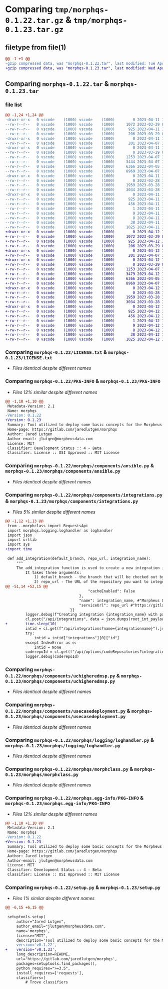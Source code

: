 # Comparing `tmp/morphqs-0.1.22.tar.gz` & `tmp/morphqs-0.1.23.tar.gz`

## filetype from file(1)

```diff
@@ -1 +1 @@
-gzip compressed data, was "morphqs-0.1.22.tar", last modified: Tue Apr 11 14:28:42 2023, max compression
+gzip compressed data, was "morphqs-0.1.23.tar", last modified: Wed Apr 12 16:53:34 2023, max compression
```

## Comparing `morphqs-0.1.22.tar` & `morphqs-0.1.23.tar`

### file list

```diff
@@ -1,24 +1,24 @@
-drwxr-xr-x   0 vscode    (1000) vscode    (1000)        0 2023-04-11 14:28:42.148152 morphqs-0.1.22/
--rw-r--r--   0 vscode    (1000) vscode    (1000)     1072 2023-03-29 01:49:10.000000 morphqs-0.1.22/LICENSE.txt
--rw-r--r--   0 vscode    (1000) vscode    (1000)      925 2023-04-11 14:28:42.146829 morphqs-0.1.22/PKG-INFO
--rw-r--r--   0 vscode    (1000) vscode    (1000)      206 2023-03-29 01:54:53.000000 morphqs-0.1.22/README.md
-drwxr-xr-x   0 vscode    (1000) vscode    (1000)        0 2023-04-11 14:28:42.080416 morphqs-0.1.22/morphqs/
--rw-r--r--   0 vscode    (1000) vscode    (1000)      201 2023-04-07 16:34:53.000000 morphqs-0.1.22/morphqs/__init__.py
-drwxr-xr-x   0 vscode    (1000) vscode    (1000)        0 2023-04-11 14:28:42.131799 morphqs-0.1.22/morphqs/components/
--rw-r--r--   0 vscode    (1000) vscode    (1000)        0 2023-03-29 02:36:46.000000 morphqs-0.1.22/morphqs/components/__init__.py
--rw-r--r--   0 vscode    (1000) vscode    (1000)     1253 2023-04-07 14:03:43.000000 morphqs-0.1.22/morphqs/components/ansible.py
--rw-r--r--   0 vscode    (1000) vscode    (1000)     3444 2023-04-07 16:04:30.000000 morphqs-0.1.22/morphqs/components/integrations.py
--rw-r--r--   0 vscode    (1000) vscode    (1000)     6366 2023-04-05 12:30:10.000000 morphqs-0.1.22/morphqs/components/uchigheredmsp.py
--rw-r--r--   0 vscode    (1000) vscode    (1000)     8969 2023-04-07 16:15:46.000000 morphqs-0.1.22/morphqs/components/usecasedeployment.py
-drwxr-xr-x   0 vscode    (1000) vscode    (1000)        0 2023-04-11 14:28:42.142191 morphqs-0.1.22/morphqs/logging/
--rw-r--r--   0 vscode    (1000) vscode    (1000)        0 2023-03-28 19:26:20.000000 morphqs-0.1.22/morphqs/logging/__init__.py
--rw-r--r--   0 vscode    (1000) vscode    (1000)     1959 2023-03-28 19:26:20.000000 morphqs-0.1.22/morphqs/logging/loghandler.py
--rw-r--r--   0 vscode    (1000) vscode    (1000)     3034 2023-03-28 19:51:08.000000 morphqs-0.1.22/morphqs/morphclass.py
-drwxr-xr-x   0 vscode    (1000) vscode    (1000)        0 2023-04-11 14:28:42.105519 morphqs-0.1.22/morphqs.egg-info/
--rw-r--r--   0 vscode    (1000) vscode    (1000)      925 2023-04-11 14:28:41.000000 morphqs-0.1.22/morphqs.egg-info/PKG-INFO
--rw-r--r--   0 vscode    (1000) vscode    (1000)      456 2023-04-11 14:28:41.000000 morphqs-0.1.22/morphqs.egg-info/SOURCES.txt
--rw-r--r--   0 vscode    (1000) vscode    (1000)        1 2023-04-11 14:28:41.000000 morphqs-0.1.22/morphqs.egg-info/dependency_links.txt
--rw-r--r--   0 vscode    (1000) vscode    (1000)        9 2023-04-11 14:28:41.000000 morphqs-0.1.22/morphqs.egg-info/requires.txt
--rw-r--r--   0 vscode    (1000) vscode    (1000)        8 2023-04-11 14:28:41.000000 morphqs-0.1.22/morphqs.egg-info/top_level.txt
--rw-r--r--   0 vscode    (1000) vscode    (1000)       38 2023-04-11 14:28:42.148900 morphqs-0.1.22/setup.cfg
--rw-r--r--   0 vscode    (1000) vscode    (1000)     1025 2023-04-11 14:28:41.000000 morphqs-0.1.22/setup.py
+drwxr-xr-x   0 vscode    (1000) vscode    (1000)        0 2023-04-12 16:53:34.913651 morphqs-0.1.23/
+-rw-r--r--   0 vscode    (1000) vscode    (1000)     1072 2023-03-29 01:49:10.000000 morphqs-0.1.23/LICENSE.txt
+-rw-r--r--   0 vscode    (1000) vscode    (1000)      925 2023-04-12 16:53:34.912350 morphqs-0.1.23/PKG-INFO
+-rw-r--r--   0 vscode    (1000) vscode    (1000)      206 2023-03-29 01:54:53.000000 morphqs-0.1.23/README.md
+drwxr-xr-x   0 vscode    (1000) vscode    (1000)        0 2023-04-12 16:53:34.848194 morphqs-0.1.23/morphqs/
+-rw-r--r--   0 vscode    (1000) vscode    (1000)      201 2023-04-07 16:34:53.000000 morphqs-0.1.23/morphqs/__init__.py
+drwxr-xr-x   0 vscode    (1000) vscode    (1000)        0 2023-04-12 16:53:34.898579 morphqs-0.1.23/morphqs/components/
+-rw-r--r--   0 vscode    (1000) vscode    (1000)        0 2023-03-29 02:36:46.000000 morphqs-0.1.23/morphqs/components/__init__.py
+-rw-r--r--   0 vscode    (1000) vscode    (1000)     1253 2023-04-07 14:03:43.000000 morphqs-0.1.23/morphqs/components/ansible.py
+-rw-r--r--   0 vscode    (1000) vscode    (1000)     3479 2023-04-12 16:52:21.000000 morphqs-0.1.23/morphqs/components/integrations.py
+-rw-r--r--   0 vscode    (1000) vscode    (1000)     6366 2023-04-05 12:30:10.000000 morphqs-0.1.23/morphqs/components/uchigheredmsp.py
+-rw-r--r--   0 vscode    (1000) vscode    (1000)     8969 2023-04-07 16:15:46.000000 morphqs-0.1.23/morphqs/components/usecasedeployment.py
+drwxr-xr-x   0 vscode    (1000) vscode    (1000)        0 2023-04-12 16:53:34.908004 morphqs-0.1.23/morphqs/logging/
+-rw-r--r--   0 vscode    (1000) vscode    (1000)        0 2023-03-28 19:26:20.000000 morphqs-0.1.23/morphqs/logging/__init__.py
+-rw-r--r--   0 vscode    (1000) vscode    (1000)     1959 2023-03-28 19:26:20.000000 morphqs-0.1.23/morphqs/logging/loghandler.py
+-rw-r--r--   0 vscode    (1000) vscode    (1000)     3034 2023-03-28 19:51:08.000000 morphqs-0.1.23/morphqs/morphclass.py
+drwxr-xr-x   0 vscode    (1000) vscode    (1000)        0 2023-04-12 16:53:34.874547 morphqs-0.1.23/morphqs.egg-info/
+-rw-r--r--   0 vscode    (1000) vscode    (1000)      925 2023-04-12 16:53:34.000000 morphqs-0.1.23/morphqs.egg-info/PKG-INFO
+-rw-r--r--   0 vscode    (1000) vscode    (1000)      456 2023-04-12 16:53:34.000000 morphqs-0.1.23/morphqs.egg-info/SOURCES.txt
+-rw-r--r--   0 vscode    (1000) vscode    (1000)        1 2023-04-12 16:53:34.000000 morphqs-0.1.23/morphqs.egg-info/dependency_links.txt
+-rw-r--r--   0 vscode    (1000) vscode    (1000)        9 2023-04-12 16:53:34.000000 morphqs-0.1.23/morphqs.egg-info/requires.txt
+-rw-r--r--   0 vscode    (1000) vscode    (1000)        8 2023-04-12 16:53:34.000000 morphqs-0.1.23/morphqs.egg-info/top_level.txt
+-rw-r--r--   0 vscode    (1000) vscode    (1000)       38 2023-04-12 16:53:34.914409 morphqs-0.1.23/setup.cfg
+-rw-r--r--   0 vscode    (1000) vscode    (1000)     1025 2023-04-12 16:53:30.000000 morphqs-0.1.23/setup.py
```

### Comparing `morphqs-0.1.22/LICENSE.txt` & `morphqs-0.1.23/LICENSE.txt`

 * *Files identical despite different names*

### Comparing `morphqs-0.1.22/PKG-INFO` & `morphqs-0.1.23/PKG-INFO`

 * *Files 12% similar despite different names*

```diff
@@ -1,10 +1,10 @@
 Metadata-Version: 2.1
 Name: morphqs
-Version: 0.1.22
+Version: 0.1.23
 Summary: Tool utilized to deploy some basic concepts for the Morpheus Data Platform
 Home-page: https://gitlab.com/jaredlutgen/morphqs
 Author: Jared Lutgen
 Author-email: jlutgen@morpheusdata.com
 License: MIT
 Classifier: Development Status :: 4 - Beta
 Classifier: License :: OSI Approved :: MIT License
```

### Comparing `morphqs-0.1.22/morphqs/components/ansible.py` & `morphqs-0.1.23/morphqs/components/ansible.py`

 * *Files identical despite different names*

### Comparing `morphqs-0.1.22/morphqs/components/integrations.py` & `morphqs-0.1.23/morphqs/components/integrations.py`

 * *Files 5% similar despite different names*

```diff
@@ -1,12 +1,13 @@
 from ..morphclass import RequestsApi
 import morphqs.logging.loghandler as loghandler
 import json
 import urllib
 import sys
+import time
 
 def add_integration(default_branch, repo_url, integration_name):
     """
     The add_integration function is used to create a new integration in Morpheus.
         It takes three arguments: 
             1) default_branch - the branch that will be checked out by default when cloning the repo (defaults to master)
             2) repo_url - The URL of the repository you want to integrate with Morpheus. This can be any valid git url, including SSH and HTTP(S). 
@@ -51,14 +52,15 @@
                                     "cacheEnabled": False
                                 },
                                 "name": integration_name, #"Morpheus Quickshots Base Repo",
                                 "serviceUrl": repo_url #"https://gitlab.com/jaredlutgen/morpheus_quickshots.git"
                             }}
         logger.debug(f"Creating integration {integration_name} with payload {root_int_payload}")
         cl.post("/api/integrations", data = json.dumps(root_int_payload)).json()
+        time.sleep(10)
         intid = cl.get(f"/api/integrations?name={integrationname}").json()
         try: 
             intid = intid["integrations"][0]["id"]
         except IndexError as e:
             intid = None
         coderepoId = cl.get(f"/api/options/codeRepositories?integrationId={intid}").json()
         logger.debug(coderepoId)
```

### Comparing `morphqs-0.1.22/morphqs/components/uchigheredmsp.py` & `morphqs-0.1.23/morphqs/components/uchigheredmsp.py`

 * *Files identical despite different names*

### Comparing `morphqs-0.1.22/morphqs/components/usecasedeployment.py` & `morphqs-0.1.23/morphqs/components/usecasedeployment.py`

 * *Files identical despite different names*

### Comparing `morphqs-0.1.22/morphqs/logging/loghandler.py` & `morphqs-0.1.23/morphqs/logging/loghandler.py`

 * *Files identical despite different names*

### Comparing `morphqs-0.1.22/morphqs/morphclass.py` & `morphqs-0.1.23/morphqs/morphclass.py`

 * *Files identical despite different names*

### Comparing `morphqs-0.1.22/morphqs.egg-info/PKG-INFO` & `morphqs-0.1.23/morphqs.egg-info/PKG-INFO`

 * *Files 12% similar despite different names*

```diff
@@ -1,10 +1,10 @@
 Metadata-Version: 2.1
 Name: morphqs
-Version: 0.1.22
+Version: 0.1.23
 Summary: Tool utilized to deploy some basic concepts for the Morpheus Data Platform
 Home-page: https://gitlab.com/jaredlutgen/morphqs
 Author: Jared Lutgen
 Author-email: jlutgen@morpheusdata.com
 License: MIT
 Classifier: Development Status :: 4 - Beta
 Classifier: License :: OSI Approved :: MIT License
```

### Comparing `morphqs-0.1.22/setup.py` & `morphqs-0.1.23/setup.py`

 * *Files 1% similar despite different names*

```diff
@@ -6,15 +6,15 @@
 
 setuptools.setup(
     author="Jared Lutgen",
     author_email="jlutgen@morpheusdata.com",
     name='morphqs',
     license="MIT",
     description='Tool utilized to deploy some basic concepts for the Morpheus Data Platform',
-    version='v0.1.22',
+    version='v0.1.23',
     long_description=README,
     url='https://gitlab.com/jaredlutgen/morphqs',
     packages=setuptools.find_packages(),
     python_requires=">=3.5",
     install_requires=['requests'],
     classifiers=[
         # Trove classifiers
```


